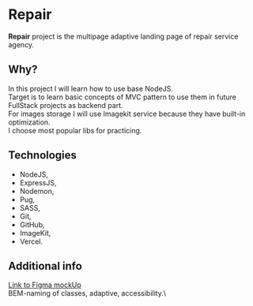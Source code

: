 # Repair

**Repair** project is the multipage adaptive landing page of repair service agency.

## Why?

In this project I will learn how to use base NodeJS.\
Target is to learn basic concepts of MVC pattern to use them in future FullStack projects as backend part.\
For images storage I will use Imagekit service because they have built-in optimization.\
I choose most popular libs for practicing.

## Technologies

- NodeJS,
- ExpressJS,
- Nodemon,
- Pug,
- SASS,
- Git,
- GitHub,
- ImageKit,
- Vercel.

## Additional info

[Link to Figma mockUp]('https://www.figma.com/file/tiNyHEqU1pIng8jjkngNqz/%D1%80%D0%B5%D0%BC%D0%BE%D0%BD%D1%82?node-id=0%3A1&t=XuIEzEy9nVGaU2Bf-0') \
BEM-naming of classes, adaptive, accessibility.\
